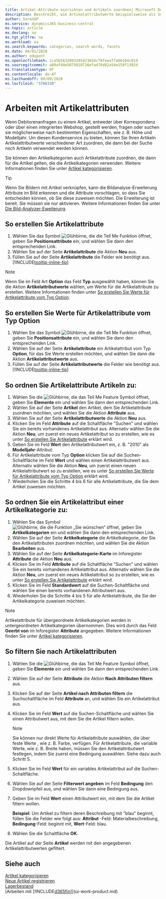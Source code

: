 ```yaml
---
title: Artikel-Attribute einrichten und Artikeln zuordnen| Microsoft Docs
description: Beschreibt, wie Artikelattributwerte beispielsweise als Suchbegriffe installiert werden, die als Suchwörter verwendet werden können, und sie Artikeln und Artikelkategorien zuzuweisen.
author: SorenGP
ms.service: dynamics365-business-central
ms.topic: article
ms.devlang: na
ms.tgt_pltfrm: na
ms.workload: na
ms.search.keywords: categories, search words, facets
ms.date: 04/01/2020
ms.author: edupont
ms.openlocfilehash: 1ca5b5632093205423654c78feeaffa86104c819
ms.sourcegitcommit: a80afd4e5075018716efad76d82a54e158f1392d
ms.translationtype: HT
ms.contentlocale: de-AT
ms.lasthandoff: 09/09/2020
ms.locfileid: "3786338"
---
```

# <a name="work-with-item-attributes"></a>Arbeiten mit Artikelattributen
Wenn Debitorenanfragen zu einem Artikel, entweder über Korrespondenz oder über einen integrierten Webshop, gestellt werden, fragen oder suchen sie möglicherweise nach bestimmten Eigenschaften, wie z. B. Höhe und Modelljahr. Um diesen Kundenservice zu bieten, können Sie Ihren Artikeln Artikelattributwerte verschiedener Art zuordnen, die dann bei der Suche nsch Artikeln verwendet werden können.

Sie können den Artikelkategorien auch Artikelattribute zuordnen, die dann für die Artikel gelten, die die Artikelkategorien verwenden. Weitere Informationen finden Sie unter [Artikel kategorisieren](inventory-how-categorize-items.md).

> [!Tip]  
> Wenn Sie Bildern mit Artikel verknüpfen, kann die Bildanalyse-Erweiterung Attribute im Bild erkennen und die Attribute vorschlagen, so dass Sie entscheiden können, ob Sie diese zuweisen möchten. Die Erweiterung ist bereit. Sie müssen sie nur aktivieren. Weitere Informationen finden Sie unter [Die Bild-Analyzer-Eweiterung](ui-extensions-image-analyzer.md).

## <a name="to-create-item-attributes"></a>So erstellen Sie Artikelattribute
1. Wählen Sie das Symbol ![Glühbirne, die die Tell Me Funktion öffnet](media/ui-search/search_small.png "Tell Me-Funktion"), geben Sie **Positionsattribute** ein, und wählen Sie dann den entsprechenden Link.
2. Wählen Sie auf der Seite **Artikelattribute** die Aktion **Neu** aus.
3. Füllen Sie auf der Seite **Artikelattribute** die Felder wie benötigt aus. [!INCLUDE[tooltip-inline-tip](includes/tooltip-inline-tip_md.md)]

> [!NOTE]  
>   Wenn Sie im Feld Art **Option** das Feld **Typ** ausgewählt haben, können Sie die Aktion **Artikelattributwerte** wählen, um Werte für die Artikelattribute zu erstellen. Weitere Informationen finden unter [So erstellen Sie Werte für Artikelattribute vom Typ Option](inventory-how-work-item-attributes.md#to-create-values-for-item-attributes-of-type-option).  

## <a name="to-create-values-for-item-attributes-of-type-option"></a>So erstellen Sie Werte für Artikelattribute vom Typ Option
1. Wählen Sie das Symbol ![Glühbirne, die die Tell Me Funktion öffnet](media/ui-search/search_small.png "Tell Me-Funktion"), geben Sie **Positionsattribute** ein, und wählen Sie dann den entsprechenden Link.
2. Wählen Sie auf der Seite **Artikelattribute** ein Artikelattribut vom Typ **Option**, für das Sie Werte erstellen möchten, und wählen Sie dann die Aktion **Artikelattributwerte** aus.
3. Füllen Sie auf der Seite **Artikelattributwerte** die Felder wie benötigt aus. [!INCLUDE[tooltip-inline-tip](includes/tooltip-inline-tip_md.md)]

## <a name="to-assign-item-attributes-to-items"></a>So ordnen Sie Artikelattribute Artikeln zu:
1. Wählen Sie die ![Glühbirne, die das Tell Me Feature](media/ui-search/search_small.png "Tell Me-Funktion") Symbol öffnet, geben Sie **Elemente** ein und wählen Sie dann den entsprechenden Link.
2. Wählen Sie auf der Seite **Artikel** den Artikel, dem Sie Artikelattribute zuordnen möchten, und wählen Sie die Aktion **Attribute** aus.
3. Wählen Sie auf der Seite **Artikelattributwerte** die Aktion **Neu** aus.
4. Klicken Sie im Feld **Attribute** auf die Schaltfläche "Suchen" und wählen Sie ein bereits vorhandenes Artikelattribut aus. Alternativ wählen Sie die Aktion **Neu**, um zuerst ein neues Artikelattribut so zu erstellen, wie es unter [So erstellen Sie Artikelattribute](inventory-how-work-item-attributes.md#to-create-item-attributes) erklärt wird.
5. Geben Sie im Feld **Wert** den Artikelattributwert ein, z. B. "2010" als **Modelljahr**-Attribut.
6. Für Artikelattribute vom Typ **Option** klicken Sie auf die Suchen-Schaltfläche im Feld **Wert** und wählen einen Artikelattributwert aus. Alternativ wählen Sie die Aktion **Neu**, um zuerst einen neuen Artikelattributwert so zu erstellen, wie es unter [So erstellen Sie Werte für Artikelattribute vom Typ Option](inventory-how-work-item-attributes.md#to-assign-item-attributes-to-items) erklärt wird.
7. Wiederholen Sie die Schritte 4 bis 6 für alle Artikelattribute, die Sie dem Artikel zuweisen möchten.

## <a name="to-assign-item-attributes-to-item-categories"></a>So ordnen Sie ein Artikelattribut einer Artikelkategorie zu:
1. Wählen Sie das Symbol ![Glühbirne, die die Funktion „Sie wünschen“ öffnet](media/ui-search/search_small.png "Tell Me-Funktion"), geben Sie **Artikelkategorien** ein und wählen Sie dann den entsprechenden Link.
2. Wählen Sie auf der Seite **Artikelkategorie** die Artikelkategorie, der Sie den Artikelattributen zuordnen möchten, und wählen Sie die Aktion **Bearbeiten** aus.
3. Wählen Sie auf der Seite **Artikelkategorie-Karte** im Inforegister **Attribute** die Aktion **Neu** aus.
4. Klicken Sie im Feld **Attribute** auf die Schaltfläche "Suchen" und wählen Sie ein bereits vorhandenes Artikelattribut aus. Alternativ wählen Sie die Aktion **Neu**, um zuerst ein neues Artikelattribut so zu erstellen, wie es unter [So erstellen Sie Artikelattribute](inventory-how-work-item-attributes.md#to-create-item-attributes) erklärt wird.
5. Klicken Sie im Feld **Standardwert** auf die Suchen-Schaltfläche und wählen Sie einen bereits vorhandenen Attributwert aus.
6. Wiederholen Sie die Schritte 4 bis 5 für alle Artikelattribute, die Sie der Artikelkategorie zuweisen möchten.

> [!NOTE]  
>   Artikelattribute für übergeordnete Artikelkategorien werden in untergeordneten Artikelkategorien übernommen. Dies wird durch das Feld **Geerbt von** im Inforegister **Attribute** angegeben. Weitere Informationen finden Sie unter [Artikel kategorisieren](inventory-how-categorize-items.md).

## <a name="to-filter-by-item-attributes"></a>So filtern Sie nach Artikelattributen
1. Wählen Sie die ![Glühbirne, die das Tell Me Feature](media/ui-search/search_small.png "Tell Me-Funktion") Symbol öffnet, geben Sie **Elemente** ein und wählen Sie dann den entsprechenden Link.
2. Wählen Sie auf der Seite **Attribute** die Aktion **Nach Attributen filtern** aus.
3. Klicken Sie auf der Seite **Artikel nach Attributen filtern** die Suchschaltfläche im Feld **Attribute** an, und wählen Sie ein Artikelattribut aus.
4. Klicken Sie im Feld **Wert** auf die Suchen-Schaltfläche und wählen Sie einen Attributwert aus, mit dem Sie die Artikel filtern wollen.

    > [!NOTE]  
    >   Sie können nur direkt Werte für Artikelattribute auswählen, die über feste Werte , wie z. B. Farbe, verfügen. Für Artikelattribute, die variable Werte, wie z. B. Breite haben, müssen Sie den Artikelattributwert festlegen, indem Sie zuerst eine Bedingung auswählen. Siehe dazu auch Schritt 5.
5. Klicken Sie im Feld **Wert** für ein variables Artikelattribut auf die Suchen-Schaltfläche.
6. Wählen Sie auf der Seite **Filterwert angeben** im Feld **Bedingung** den Dropdownpfeil aus, und wählen Sie dann eine Bedingung aus.
7. Geben Sie im Feld **Wert** einen Attributwert ein, mit dem Sie die Artikel filtern wollen.

    **Beispiel**: Um Artikel zu filtern deren Beschreibung mit "blau" beginnt, füllen Sie die Felder wie folgt aus: **Attribut** -Feld: Materialbeschreibung, **Bedingung**-Feld: beginnt mit, **Wert**-Feld: blau.
8. Wählen Sie die Schaltfläche **OK**.   

Die Artikel auf der Seite **Artikel** werden mit den angegebenen Artikelattributwerten gefiltert.

## <a name="see-also"></a>Siehe auch
[Artikel kategorisieren](inventory-how-categorize-items.md)    
[Neue Artikel registrieren](inventory-how-register-new-items.md)  
[Lagerbestand](inventory-manage-inventory.md)  
[Arbeiten mit [!INCLUDE[d365fin](includes/d365fin_md.md)]](ui-work-product.md)
